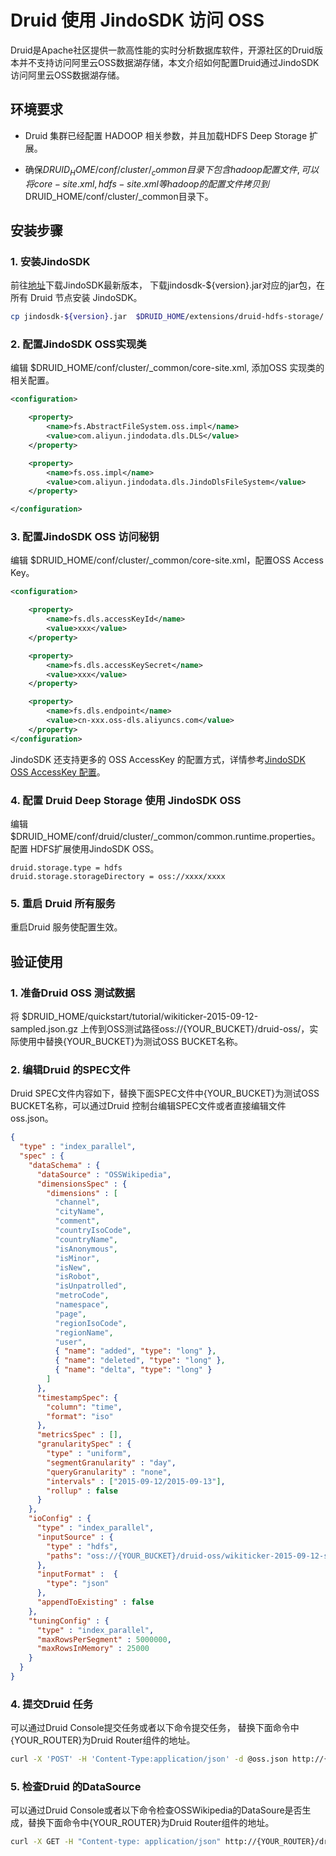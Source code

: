 # Druid 使用 JindoSDK 访问 OSS

Druid是Apache社区提供一款高性能的实时分析数据库软件，开源社区的Druid版本并不支持访问阿里云OSS数据湖存储，本文介绍如何配置Druid通过JindoSDK访问阿里云OSS数据湖存储。
## 环境要求

* Druid 集群已经配置 HADOOP 相关参数，并且加载HDFS Deep Storage 扩展。

* 确保$DRUID_HOME/conf/cluster/_common目录下包含hadoop配置文件, 可以将core-site.xml, hdfs-site.xml等hadoop的配置文件拷贝到$DRUID_HOME/conf/cluster/_common目录下。

## 安装步骤

### 1. 安装JindoSDK
前往[地址](jindosdk_download.md)下载JindoSDK最新版本， 下载jindosdk-${version}.jar对应的jar包，在所有 Druid 节点安装 JindoSDK。

````bash
cp jindosdk-${version}.jar  $DRUID_HOME/extensions/druid-hdfs-storage/
````

### 2. 配置JindoSDK OSS实现类
编辑 $DRUID_HOME/conf/cluster/_common/core-site.xml, 添加OSS 实现类的相关配置。

````xml
<configuration>

    <property>
        <name>fs.AbstractFileSystem.oss.impl</name>
        <value>com.aliyun.jindodata.dls.DLS</value>
    </property>

    <property>
        <name>fs.oss.impl</name>
        <value>com.aliyun.jindodata.dls.JindoDlsFileSystem</value>
    </property>

</configuration>

````

### 3. 配置JindoSDK OSS 访问秘钥
编辑 $DRUID_HOME/conf/cluster/_common/core-site.xml，配置OSS Access Key。

````xml
<configuration>

    <property>
        <name>fs.dls.accessKeyId</name>
        <value>xxx</value>
    </property>

    <property>
        <name>fs.dls.accessKeySecret</name>
        <value>xxx</value>
    </property>

    <property>
        <name>fs.dls.endpoint</name>
        <value>cn-xxx.oss-dls.aliyuncs.com</value>
    </property>
</configuration>

````
JindoSDK 还支持更多的 OSS AccessKey 的配置方式，详情参考[JindoSDK OSS AccessKey 配置](./jindosdk_credential_provider.md)。<br />

### 4. 配置 Druid Deep Storage 使用 JindoSDK OSS
编辑 $DRUID_HOME/conf/druid/cluster/_common/common.runtime.properties。配置 HDFS扩展使用JindoSDK OSS。

````properties
druid.storage.type = hdfs
druid.storage.storageDirectory = oss://xxxx/xxxx
````

### 5. 重启 Druid 所有服务
重启Druid 服务使配置生效。

## 验证使用

### 1. 准备Druid OSS 测试数据
将 $DRUID_HOME/quickstart/tutorial/wikiticker-2015-09-12-sampled.json.gz 上传到OSS测试路径oss://{YOUR_BUCKET}/druid-oss/，实际使用中替换{YOUR_BUCKET}为测试OSS BUCKET名称。

### 2. 编辑Druid 的SPEC文件
Druid SPEC文件内容如下，替换下面SPEC文件中{YOUR_BUCKET}为测试OSS BUCKET名称，可以通过Druid 控制台编辑SPEC文件或者直接编辑文件oss.json。

````json
{
  "type" : "index_parallel",
  "spec" : {
    "dataSchema" : {
      "dataSource" : "OSSWikipedia",
      "dimensionsSpec" : {
        "dimensions" : [
          "channel",
          "cityName",
          "comment",
          "countryIsoCode",
          "countryName",
          "isAnonymous",
          "isMinor",
          "isNew",
          "isRobot",
          "isUnpatrolled",
          "metroCode",
          "namespace",
          "page",
          "regionIsoCode",
          "regionName",
          "user",
          { "name": "added", "type": "long" },
          { "name": "deleted", "type": "long" },
          { "name": "delta", "type": "long" }
        ]
      },
      "timestampSpec": {
        "column": "time",
        "format": "iso"
      },
      "metricsSpec" : [],
      "granularitySpec" : {
        "type" : "uniform",
        "segmentGranularity" : "day",
        "queryGranularity" : "none",
        "intervals" : ["2015-09-12/2015-09-13"],
        "rollup" : false
      }
    },
    "ioConfig" : {
      "type" : "index_parallel",
      "inputSource" : {
        "type" : "hdfs",
        "paths": "oss://{YOUR_BUCKET}/druid-oss/wikiticker-2015-09-12-sampled.json.gz"
      },
      "inputFormat" :  {
        "type": "json"
      },
      "appendToExisting" : false
    },
    "tuningConfig" : {
      "type" : "index_parallel",
      "maxRowsPerSegment" : 5000000,
      "maxRowsInMemory" : 25000
    }
  }
}
````

### 4. 提交Druid 任务
可以通过Druid Console提交任务或者以下命令提交任务， 替换下面命令中{YOUR_ROUTER}为Druid Router组件的地址。

````bash
curl -X 'POST' -H 'Content-Type:application/json' -d @oss.json http://{YOUR_ROUTER}/druid/indexer/v1/task
````

### 5. 检查Druid 的DataSource
可以通过Druid Console或者以下命令检查OSSWikipedia的DataSoure是否生成，替换下面命令中{YOUR_ROUTER}为Druid Router组件的地址。

````bash
curl -X GET -H "Content-type: application/json" http://{YOUR_ROUTER}/druid/coordinator/v1/metadata/datasources/OSSWikipedia
````
